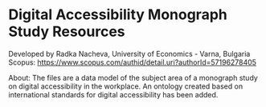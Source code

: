 # Digital Accessibility Monograph Study Resources 
Developed by Radka Nacheva, University of Economics - Varna, Bulgaria
Scopus: https://www.scopus.com/authid/detail.uri?authorId=57196278405

About: The files are a data model of the subject area of ​​a monograph study on digital accessibility in the workplace. An ontology created based on international standards for digital accessibility has been added.
